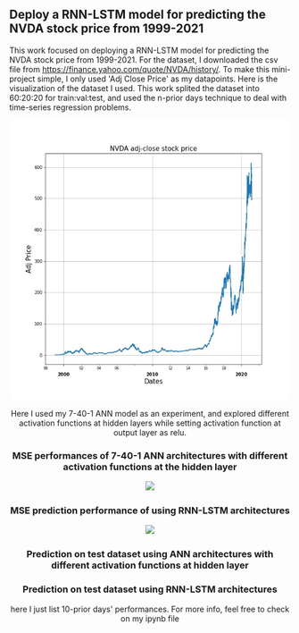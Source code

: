 ## Deploy a RNN-LSTM model for predicting the NVDA stock price from 1999-2021

This work focused on deploying a RNN-LSTM model for predicting the NVDA stock price from 1999-2021.
For the dataset, I downloaded the csv file from https://finance.yahoo.com/quote/NVDA/history/. To make this mini-project simple, I only used 'Adj Close Price' as my datapoints. Here is the visualization of the dataset I used. This work splited the dataset into 60:20:20 for train:val:test, and used the n-prior days technique to deal with time-series regression problems.
<div style="text-align:center"><img src="./images/NVDA_dataset.jpg" width="500">

Here I used my 7-40-1 ANN model as an experiment, and explored different activation functions at hidden layers while setting activation function at output layer as relu.

### MSE performances of 7-40-1 ANN architectures with different activation functions at the hidden layer
<div style="text-align:center"><img src="./images/10-_7-prior_day_MSE_plot.jpg" width="500">
  
### MSE prediction performance of using RNN-LSTM architectures 
<div style="text-align:center"><img src="./images/10-prior_day_prediction_plot.jpg" width="500">

### Prediction on test dataset using ANN architectures with different activation functions at hidden layer 

### Prediction on test dataset using RNN-LSTM architectures   
 
here I just list 10-prior days' performances. For more info, feel free to check on my ipynb file
